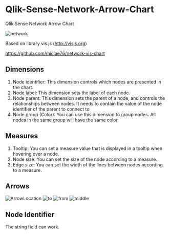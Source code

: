 # Qlik-Sense-Network-Arrow-Chart

Qlik Sense Network Arrow Chart

![network](https://user-images.githubusercontent.com/7877793/113825861-72c39c00-97bc-11eb-8a39-3f9b36b55dc6.png)

Based on library vis.js (http://visjs.org)

https://github.com/miclae76/network-vis-chart


## Dimensions
1. Node identifier: This dimension controls which nodes are presented in the chart.
2. Node label: This dimension sets the label of each node.
3. Node parent: This dimension sets the parent of a node, and controls the relationships between nodes. It needs to contain the value of the node identifier of the parent to connect to.
4. Node group (Color): You can use this dimension to group nodes. All nodes in the same group will have the same color.

## Measures
1. Tooltip: You can set a measure value that is displayed in a tooltip when hovering over a node.
2. Node size: You can set the size of the node according to a measure.
3. Edge size: You can set the width of the lines between nodes according to a measure.

## Arrows
![ArrowLocation](https://user-images.githubusercontent.com/7877793/113826358-05fcd180-97bd-11eb-9538-16fb3a7c55e6.png)
![to](https://user-images.githubusercontent.com/7877793/113827023-ca163c00-97bd-11eb-8be5-e01d06cfedbf.png)
![from](https://user-images.githubusercontent.com/7877793/113827037-ce425980-97bd-11eb-910a-f38630785286.png)
![middle](https://user-images.githubusercontent.com/7877793/113827046-d13d4a00-97bd-11eb-828a-91fc93e9aab8.png)

## Node Identifier
The string field can work.
